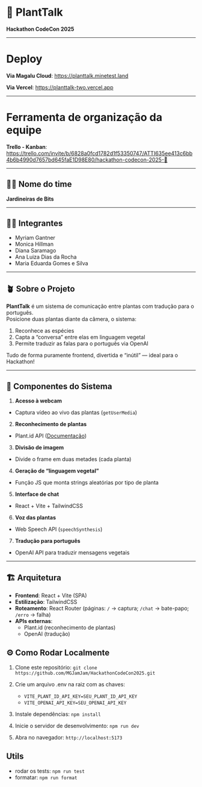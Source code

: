 # 🌱 PlantTalk
**Hackathon CodeCon 2025**

---

# Deploy

**Via Magalu Cloud**: https://planttalk.minetest.land

**Via Vercel**: https://planttalk-two.vercel.app

---

# Ferramenta de organização da equipe

**Trello - Kanban**: https://trello.com/invite/b/6828a0fcd1782d1f53350747/ATTI635ee413c6bb4b6b4990d7657bd645faE1D98E80/hackathon-codecon-2025-🌱

---

## 🧑‍🌾 Nome do time
**Jardineiras de Bits**

---

## 👩‍💻 Integrantes

- Myriam Gantner
- Monica Hillman
- Diana Saramago
- Ana Luiza Dias da Rocha
- Maria Eduarda Gomes e Silva

---

## 🪴 Sobre o Projeto

**PlantTalk** é um sistema de comunicação entre plantas com tradução para o português.  
Posicione duas plantas diante da câmera, o sistema:

1. Reconhece as espécies
2. Capta a “conversa” entre elas em linguagem vegetal
3. Permite traduzir as falas para o português via OpenAI

Tudo de forma puramente frontend, divertida e “inútil” — ideal para o Hackathon!

---

## 🧩 Componentes do Sistema

1. **Acesso à webcam**
  - Captura vídeo ao vivo das plantas (`getUserMedia`)
2. **Reconhecimento de plantas**
  - Plant.id API ([Documentação](https://documenter.getpostman.com/view/24599534/2s93z5A4v2#d1329bea-e15b-422b-8b5f-628b605e5bba))
3. **Divisão de imagem**
  - Divide o frame em duas metades (cada planta)
4. **Geração de “linguagem vegetal”**
  - Função JS que monta strings aleatórias por tipo de planta
5. **Interface de chat**
  - React + Vite + TailwindCSS
6. **Voz das plantas**
  - Web Speech API (`speechSynthesis`)
7. **Tradução para português**
  - OpenAI API para traduzir mensagens vegetais

---

## 🏗️ Arquitetura

- **Frontend**: React + Vite (SPA)
- **Estilização**: TailwindCSS
- **Roteamento**: React Router (páginas: `/` → captura; `/chat` → bate-papo; `/erro` → falha)
- **APIs externas**:
  - Plant.id (reconhecimento de plantas)
  - OpenAI (tradução)

## ⚙️ Como Rodar Localmente

1. Clone este repositório: `git clone https://github.com/MGJamJam/HackathonCodeCon2025.git`

2. Crie um arquivo .env na raiz com as chaves:
   - `VITE_PLANT_ID_API_KEY=SEU_PLANT_ID_API_KEY`
   - `VITE_OPENAI_API_KEY=SEU_OPENAI_API_KEY`

3. Instale dependências: `npm install`


4. Inicie o servidor de desenvolvimento: `npm run dev`
 
5. Abra no navegador: `http://localhost:5173`

## Utils
- rodar os tests: `npm run test`
- formatar: `npm run format`

